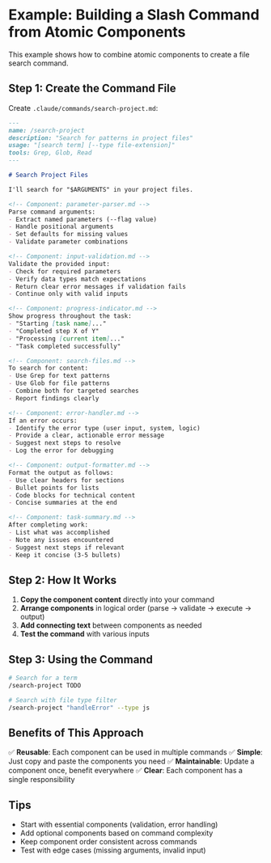 # Example: Building a Slash Command from Atomic Components

This example shows how to combine atomic components to create a file search command.

## Step 1: Create the Command File

Create `.claude/commands/search-project.md`:

```markdown
---
name: /search-project
description: "Search for patterns in project files"
usage: "[search term] [--type file-extension]"
tools: Grep, Glob, Read
---

# Search Project Files

I'll search for "$ARGUMENTS" in your project files.

<!-- Component: parameter-parser.md -->
Parse command arguments:
- Extract named parameters (--flag value)
- Handle positional arguments
- Set defaults for missing values
- Validate parameter combinations

<!-- Component: input-validation.md -->
Validate the provided input:
- Check for required parameters
- Verify data types match expectations  
- Return clear error messages if validation fails
- Continue only with valid inputs

<!-- Component: progress-indicator.md -->
Show progress throughout the task:
- "Starting [task name]..."
- "Completed step X of Y"
- "Processing [current item]..."
- "Task completed successfully"

<!-- Component: search-files.md -->
To search for content:
- Use Grep for text patterns
- Use Glob for file patterns
- Combine both for targeted searches
- Report findings clearly

<!-- Component: error-handler.md -->
If an error occurs:
- Identify the error type (user input, system, logic)
- Provide a clear, actionable error message
- Suggest next steps to resolve
- Log the error for debugging

<!-- Component: output-formatter.md -->
Format the output as follows:
- Use clear headers for sections
- Bullet points for lists
- Code blocks for technical content
- Concise summaries at the end

<!-- Component: task-summary.md -->
After completing work:
- List what was accomplished
- Note any issues encountered
- Suggest next steps if relevant
- Keep it concise (3-5 bullets)
```

## Step 2: How It Works

1. **Copy the component content** directly into your command
2. **Arrange components** in logical order (parse → validate → execute → output)
3. **Add connecting text** between components as needed
4. **Test the command** with various inputs

## Step 3: Using the Command

```bash
# Search for a term
/search-project TODO

# Search with file type filter
/search-project "handleError" --type js
```

## Benefits of This Approach

✅ **Reusable**: Each component can be used in multiple commands
✅ **Simple**: Just copy and paste the components you need
✅ **Maintainable**: Update a component once, benefit everywhere
✅ **Clear**: Each component has a single responsibility

## Tips

- Start with essential components (validation, error handling)
- Add optional components based on command complexity
- Keep component order consistent across commands
- Test with edge cases (missing arguments, invalid input)